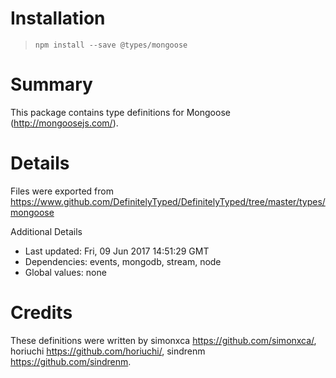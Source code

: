 # Installation
> `npm install --save @types/mongoose`

# Summary
This package contains type definitions for Mongoose (http://mongoosejs.com/).

# Details
Files were exported from https://www.github.com/DefinitelyTyped/DefinitelyTyped/tree/master/types/mongoose

Additional Details
 * Last updated: Fri, 09 Jun 2017 14:51:29 GMT
 * Dependencies: events, mongodb, stream, node
 * Global values: none

# Credits
These definitions were written by simonxca <https://github.com/simonxca/>, horiuchi <https://github.com/horiuchi/>, sindrenm <https://github.com/sindrenm>.
